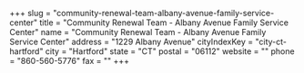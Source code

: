 +++
slug = "community-renewal-team-albany-avenue-family-service-center"
title = "Community Renewal Team - Albany Avenue Family Service Center"
name = "Community Renewal Team - Albany Avenue Family Service Center"
address = "1229 Albany Avenue"
cityIndexKey = "city-ct-hartford"
city = "Hartford"
state = "CT"
postal = "06112"
website = ""
phone = "860-560-5776"
fax = ""
+++
